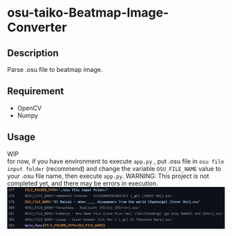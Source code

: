 # osu-taiko-Beatmap-Image-Converter

## Description
Parse .osu file to beatmap image.  

## Requirement
* OpenCV
* Numpy

## Usage
WIP  
for now, if you have environment to execute `app.py` , put .osu file in `osu file input folder` (recommend) and change the variable `OSU_FILE_NAME` value to your .osu file name, then execute `app.py`. WARNING: This project is not completed yet, and there may be errors in execution.
![how](https://github.com/rex0988476/osu-taiko-Beatmap-Image-Converter/blob/main/README/how.png)
